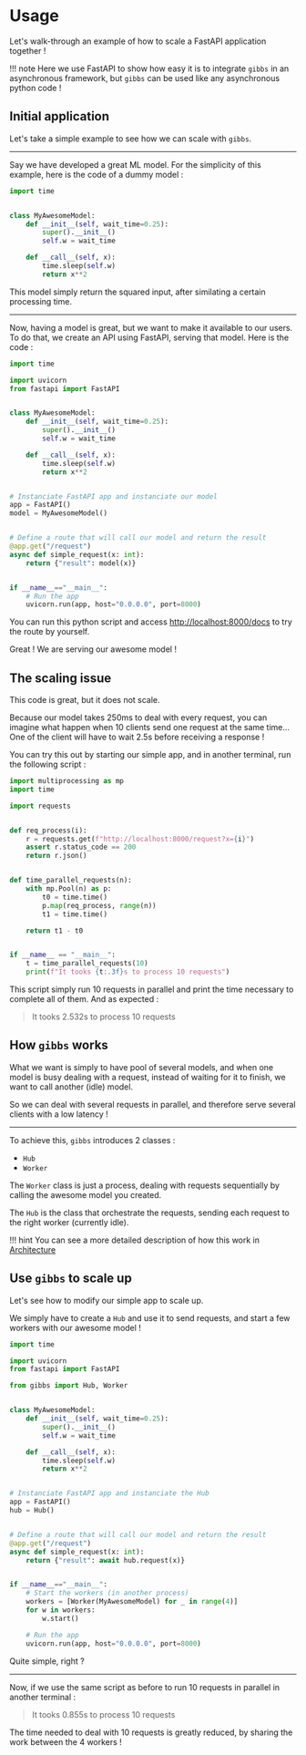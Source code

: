 # Usage

Let's walk-through an example of how to scale a FastAPI application together !

!!! note
    Here we use FastAPI to show how easy it is to integrate `gibbs` in an asynchronous framework, but `gibbs` can be used like any asynchronous python code !

## Initial application

Let's take a simple example to see how we can scale with `gibbs`.

---

Say we have developed a great ML model. For the simplicity of this example, here is the code of a dummy model :

```python
import time


class MyAwesomeModel:
    def __init__(self, wait_time=0.25):
        super().__init__()
        self.w = wait_time

    def __call__(self, x):
        time.sleep(self.w)
        return x**2
```

This model simply return the squared input, after similating a certain processing time.

---

Now, having a model is great, but we want to make it available to our users. To do that, we create an API using FastAPI, serving that model. Here is the code :

```python
import time

import uvicorn
from fastapi import FastAPI


class MyAwesomeModel:
    def __init__(self, wait_time=0.25):
        super().__init__()
        self.w = wait_time

    def __call__(self, x):
        time.sleep(self.w)
        return x**2


# Instanciate FastAPI app and instanciate our model
app = FastAPI()
model = MyAwesomeModel()


# Define a route that will call our model and return the result
@app.get("/request")
async def simple_request(x: int):
    return {"result": model(x)}


if __name__=="__main__":
    # Run the app
    uvicorn.run(app, host="0.0.0.0", port=8000)
```

You can run this python script and access [http://localhost:8000/docs](http://localhost:8000/docs) to try the route by yourself.

Great ! We are serving our awesome model !

## The scaling issue

This code is great, but it does not scale.

Because our model takes 250ms to deal with every request, you can imagine what happen when 10 clients send one request at the same time... One of the client will have to wait 2.5s before receiving a response !

You can try this out by starting our simple app, and in another terminal, run the following script :

```python
import multiprocessing as mp
import time

import requests


def req_process(i):
    r = requests.get(f"http://localhost:8000/request?x={i}")
    assert r.status_code == 200
    return r.json()


def time_parallel_requests(n):
    with mp.Pool(n) as p:
        t0 = time.time()
        p.map(req_process, range(n))
        t1 = time.time()

    return t1 - t0


if __name__ == "__main__":
    t = time_parallel_requests(10)
    print(f"It tooks {t:.3f}s to process 10 requests")
```

This script simply run 10 requests in parallel and print the time necessary to complete all of them. And as expected :

> It tooks 2.532s to process 10 requests

## How `gibbs` works

What we want is simply to have pool of several models, and when one model is busy dealing with a request, instead of waiting for it to finish, we want to call another (idle) model.

So we can deal with several requests in parallel, and therefore serve several clients with a low latency !

---

To achieve this, `gibbs` introduces 2 classes :

* `Hub`
* `Worker`

The `Worker` class is just a process, dealing with requests sequentially by calling the awesome model you created.

The `Hub` is the class that orchestrate the requests, sending each request to the right worker (currently idle).

!!! hint
    You can see a more detailed description of how this work in [Architecture](architecture.md)

## Use `gibbs` to scale up

Let's see how to modify our simple app to scale up.

We simply have to create a `Hub` and use it to send requests, and start a few workers with our awesome model !

```python hl_lines="6 21 27 31 32 33 34"
import time

import uvicorn
from fastapi import FastAPI

from gibbs import Hub, Worker


class MyAwesomeModel:
    def __init__(self, wait_time=0.25):
        super().__init__()
        self.w = wait_time

    def __call__(self, x):
        time.sleep(self.w)
        return x**2


# Instanciate FastAPI app and instanciate the Hub
app = FastAPI()
hub = Hub()


# Define a route that will call our model and return the result
@app.get("/request")
async def simple_request(x: int):
    return {"result": await hub.request(x)}


if __name__=="__main__":
    # Start the workers (in another process)
    workers = [Worker(MyAwesomeModel) for _ in range(4)]
    for w in workers:
        w.start()

    # Run the app
    uvicorn.run(app, host="0.0.0.0", port=8000)
```

Quite simple, right ?

---

Now, if we use the same script as before to run 10 requests in parallel in another terminal :

> It tooks 0.855s to process 10 requests

The time needed to deal with 10 requests is greatly reduced, by sharing the work between the 4 workers !
